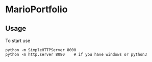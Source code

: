# MarioPortfolio

## Usage

To start use

    python -m SimpleHTTPServer 8000
    python -m http.server 8080    # if you have windows or python3
